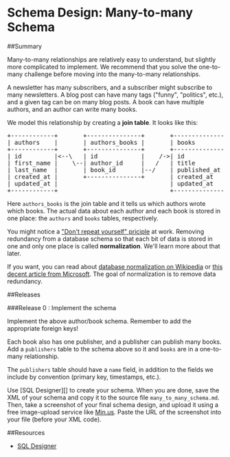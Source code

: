 # Schema Design: Many-to-many Schema 
 
##Summary 

 Many-to-many relationships are relatively easy to understand, but slightly more complicated to implement.  We recommend that you solve the one-to-many challenge before moving into
the many-to-many relationships.

A newsletter has many subscribers, and a subscriber might subscribe to many newsletters.  A blog post can have many tags ("funny", "politics", etc.), and a given tag can be on many blog posts.  A book can have multiple authors, and an author can write many books.

We model this relationship by creating a **join table**.  It looks like this:

<pre>
+------------+       +---------------+       +--------------+
| authors    |       | authors_books |       | books        |
+------------+       +---------------+       +--------------+
| id         |&lt;--\   | id            |    /-&gt;| id           |
| first_name |    \--| author_id     |   /   | title        |
| last_name  |       | book_id       |--/    | published_at |
| created_at |       +---------------+       | created_at   |
| updated_at |                               | updated_at   |
+------------+                               +--------------+
</pre>

Here <code>authors_books</code> is the join table and it tells us which authors wrote which books.  The actual data about each author and each book is stored in one place: the <code>authors</code> and <code>books</code> tables, respectively.

You might notice a ["Don't repeat yourself" priciple](http://en.wikipedia.org/wiki/Don't_repeat_yourself) at work.  Removing redundancy from a database schema so that each bit of data is stored in one and only one place is called **normalization**.  We'll learn more about that later.

If you want, you can read about [database normalization on Wikipedia](http://en.wikipedia.org/wiki/Database_normalization) or [this decent article from Microsoft](http://support.microsoft.com/kb/283878).  The goal of normalization is to remove data redundancy.

##Releases

###Release 0 : Implement the schema

Implement the above author/book schema.
Remember to add the appropriate foreign keys!  

Each book also has one publisher, and a publisher can publish many books.  Add a <code>publishers</code> table to the schema above so it and <code>books</code> are in a one-to-many relationship.  

The <code>publishers</code> table should have a <code>name</code> field, in addition to the fields we include by convention (primary key, timestamps, etc.). 

Use [SQL Designer][] to create your schema.  When you are done, save the XML of your schema and copy it to the source file `many_to_many_schema.md`. Then, take a screenshot of your final schema design, and upload it using a free image-upload service like [Min.us](http://minus.com).  Paste the URL of the screenshot into your file (before your XML code). 

<!-- ##Optimize Your Learning  -->

##Resources

* [SQL Designer](https://socrates.devbootcamp.com//sql.html)